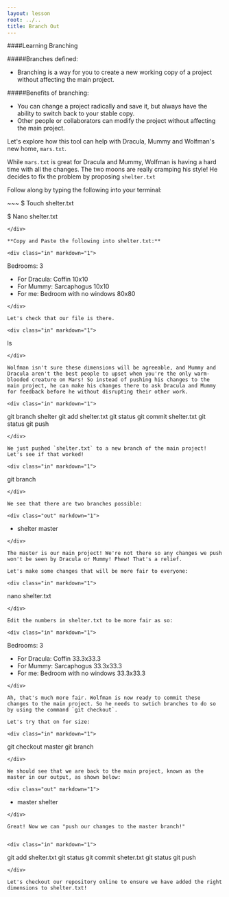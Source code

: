 ```yaml
---
layout: lesson
root: ../..
title: Branch Out
---
```


####Learning Branching


#####Branches defined: 

* Branching is a way for you to create a new working copy of a project without affecting the main project.


#####Benefits of branching:

* You can change a project radically and save it, but always have the ability to switch back to your stable copy.
* Other people or collaborators can modify the project without affecting the main project. 

Let's explore how this tool can help with Dracula, Mummy and Wolfman's new home, `mars.txt`.

While `mars.txt` is great for Dracula and Mummy, Wolfman is having a hard time with all the changes. The two moons are really cramping his style! He decides to fix the problem by proposing `shelter.txt`

Follow along by typing the following into your terminal: 

<div class="in" markdown="1">
~~~
$ Touch shelter.txt

$ Nano shelter.txt
~~~
</div>

**Copy and Paste the following into shelter.txt:**

<div class="in" markdown="1">
~~~
Bedrooms:
3
* For Dracula: Coffin 10x10
* For Mummy: Sarcaphogus 10x10 
* For me: Bedroom with no windows 80x80
~~~
</div>

Let's check that our file is there.

<div class="in" markdown="1">
~~~
ls
~~~
</div>

Wolfman isn't sure these dimensions will be agreeable, and Mummy and Dracula aren't the best people to upset when you're the only warm-blooded creature on Mars! So instead of pushing his changes to the main project, he can make his changes there to ask Dracula and Mummy for feedback before he without disrupting their other work.

<div class="in" markdown="1">
~~~
git branch shelter
git add shelter.txt
git status
git commit shelter.txt
git status
git push
~~~
</div>

We just pushed `shelter.txt` to a new branch of the main project! Let's see if that worked!

<div class="in" markdown="1">
~~~
git branch
~~~
</div>

We see that there are two branches possible:

<div class="out" markdown="1">
~~~
* shelter
  master
~~~
</div>

The master is our main project! We're not there so any changes we push won't be seen by Dracula or Mummy! Phew! That's a relief. 

Let's make some changes that will be more fair to everyone:

<div class="in" markdown="1">
~~~
nano shelter.txt
~~~
</div>

Edit the numbers in shelter.txt to be more fair as so:

<div class="in" markdown="1">
~~~
Bedrooms:
3
* For Dracula: Coffin 33.3x33.3
* For Mummy: Sarcaphogus 33.3x33.3 
* For me: Bedroom with no windows 33.3x33.3
~~~
</div>

Ah, that's much more fair. Wolfman is now ready to commit these changes to the main project. So he needs to swtich branches to do so by using the command `git checkout`.

Let's try that on for size:

<div class="in" markdown="1">
~~~
git checkout master
git branch
~~~
</div>

We should see that we are back to the main project, known as the master in our output, as shown below:

<div class="out" markdown="1">
~~~
* master
  shelter
~~~
</div>

Great! Now we can "push our changes to the master branch!"


<div class="in" markdown="1">
~~~
git add shelter.txt
git status
git commit sheter.txt
git status
git push
~~~
</div>

Let's checkout our repository online to ensure we have added the right dimensions to shelter.txt!

